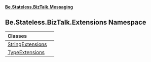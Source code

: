 #### [Be.Stateless.BizTalk.Messaging](README.md 'README')

## Be.Stateless.BizTalk.Extensions Namespace

| Classes | |
| :--- | :--- |
| [StringExtensions](StringExtensions.md 'Be.Stateless.BizTalk.Extensions.StringExtensions') | |
| [TypeExtensions](TypeExtensions.md 'Be.Stateless.BizTalk.Extensions.TypeExtensions') | |
